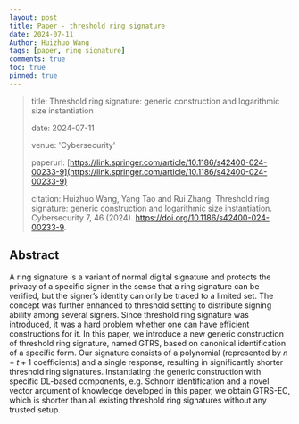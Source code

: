 ```yaml
---
layout: post
title: Paper - threshold ring signature
date: 2024-07-11
Author: Huizhuo Wang
tags: [paper, ring signature]
comments: true
toc: true
pinned: true
---
```


> title: Threshold ring signature: generic construction and logarithmic size instantiation
>
> date: 2024-07-11
>
> venue: 'Cybersecurity'
>
> paperurl: [https://link.springer.com/article/10.1186/s42400-024-00233-9](https://link.springer.com/article/10.1186/s42400-024-00233-9)
>
> citation: Huizhuo Wang, Yang Tao and Rui Zhang. Threshold ring signature: generic construction and logarithmic size instantiation. Cybersecurity 7, 46 (2024). https://doi.org/10.1186/s42400-024-00233-9.

## Abstract

A ring signature is a variant of normal digital signature and protects the privacy of a specific signer in the sense that a ring signature can be verified, but the signer’s identity can only be traced to a limited set.
The concept was further enhanced to threshold setting to distribute signing ability among several signers.
Since threshold ring signature was introduced, it was a hard problem whether one can have efficient constructions for it.
In this paper, we introduce a new generic construction of threshold ring signature, named GTRS, based on canonical identification of a specific form.
Our signature consists of a polynomial (represented by $n-t+1$ coefficients) and a single response, resulting in significantly shorter threshold ring signatures.
Instantiating the generic construction with specific DL-based components, e.g. Schnorr identification and a novel vector argument of knowledge developed in this paper, we obtain GTRS-EC, which is shorter than all existing threshold ring signatures without any trusted setup.
